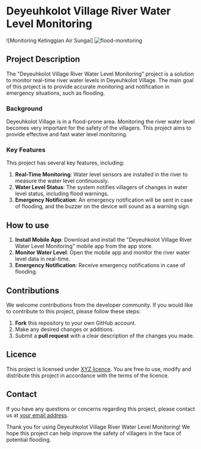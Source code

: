 # Deyeuhkolot Village River Water Level Monitoring

![Monitoring Ketinggian Air Sungai] ![flood-monitoring](https://github.com/11neuty/Flood-Monitoring/assets/49444532/334f79ae-e396-4a55-b86b-9240170a379f)


## Project Description
The "Deyeuhkolot Village River Water Level Monitoring" project is a solution to monitor real-time river water levels in Deyeuhkolot Village. The main goal of this project is to provide accurate monitoring and notification in emergency situations, such as flooding.

### Background
Deyeuhkolot Village is in a flood-prone area. Monitoring the river water level becomes very important for the safety of the villagers. This project aims to provide effective and fast water level monitoring.

### Key Features
This project has several key features, including:
1. **Real-Time Monitoring**: Water level sensors are installed in the river to measure the water level continuously.
2. **Water Level Status**: The system notifies villagers of changes in water level status, including flood warnings.
3. **Emergency Notification**: An emergency notification will be sent in case of flooding, and the buzzer on the device will sound as a warning sign.

## How to use
1. **Install Mobile App**: Download and install the "Deyeuhkolot Village River Water Level Monitoring" mobile app from the app store.
2. **Monitor Water Level**: Open the mobile app and monitor the river water level data in real-time.
3. **Emergency Notification**: Receive emergency notifications in case of flooding.

## Contributions
We welcome contributions from the developer community. If you would like to contribute to this project, please follow these steps:
1. **Fork** this repository to your own GitHub account.
2. Make any desired changes or additions.
3. Submit a **pull request** with a clear description of the changes you made.

## Licence
This project is licensed under [XYZ licence](LICENSE). You are free to use, modify and distribute this project in accordance with the terms of the licence.

## Contact
If you have any questions or concerns regarding this project, please contact us at [your email address](mailto:email@example.com).

Thank you for using Deyeuhkolot Village River Water Level Monitoring! We hope this project can help improve the safety of villagers in the face of potential flooding.
